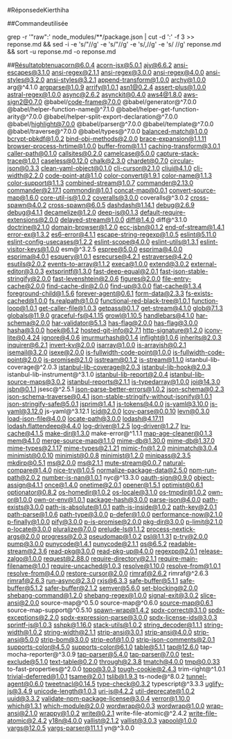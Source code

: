 #RéponsedeKierthiha

##Commandeutilisée

grep -r '"raw":' node_modules/**/package.json | cut -d ':' -f 3 >> reponse.md && sed -i -e 's/"//g' -e 's/"//g' -e 's/,//g' -e 's/ //g' reponse.md && sort -u reponse.md -o reponse.md


##Résultatobtenuacorn@6.0.4
acorn-jsx@5.0.1
ajv@6.6.2
ansi-escapes@3.1.0
ansi-regex@2.1.1
ansi-regex@3.0.0
ansi-regex@4.0.0
ansi-styles@3.2.0
ansi-styles@3.2.1
append-transform@1.0.0
archy@1.0.0
arg@^4.1.0
argparse@1.0.9
arrify@1.0.1
asn1@0.2.4
assert-plus@1.0.0
astral-regex@1.0.0
async@2.6.2
asynckit@0.4.0
aws4@1.8.0
aws-sign2@0.7.0
@babel/code-frame@7.0.0
@babel/generator@^7.0.0
@babel/helper-function-name@^7.1.0
@babel/helper-get-function-arity@^7.0.0
@babel/helper-split-export-declaration@^7.0.0
@babel/highlight@7.0.0
@babel/parser@^7.0.0
@babel/template@^7.0.0
@babel/traverse@^7.0.0
@babel/types@^7.0.0
balanced-match@1.0.0
bcrypt-pbkdf@1.0.2
bind-obj-methods@2.0.0
brace-expansion@1.1.11
browser-process-hrtime@1.0.0
buffer-from@1.1.1
caching-transform@3.0.1
caller-path@0.1.0
callsites@0.2.0
camelcase@5.0.0
capture-stack-trace@1.0.1
caseless@0.12.0
chalk@2.3.0
chardet@0.7.0
circular-json@0.3.3
clean-yaml-object@0.1.0
cli-cursor@2.1.0
cliui@4.1.0
cli-width@2.2.0
code-point-at@1.1.0
color-convert@1.9.1
color-name@1.1.3
color-support@1.1.3
combined-stream@1.0.7
commander@2.13.0
commander@2.17.1
commondir@1.0.1
concat-map@0.0.1
convert-source-map@1.6.0
core-util-is@1.0.2
coveralls@3.0.0
coveralls@^3.0.2
cross-spawn@4.0.2
cross-spawn@6.0.5
dashdash@1.14.1
debug@2.6.9
debug@4.1.1
decamelize@1.2.0
deep-is@0.1.3
default-require-extensions@2.0.0
delayed-stream@1.0.0
diff@1.4.0
diff@^3.1.0
doctrine@2.1.0
domain-browser@1.2.0
ecc-jsbn@0.1.2
end-of-stream@1.4.1
error-ex@1.3.2
es6-error@4.1.1
escape-string-regexp@1.0.5
eslint@5.11.0
eslint-config-usecases@1.2.2
eslint-scope@4.0.0
eslint-utils@1.3.1
eslint-visitor-keys@1.0.0
esm@^3.2.5
espree@5.0.0
esprima@4.0.0
esprima@4.0.1
esquery@1.0.1
esrecurse@4.2.1
estraverse@4.2.0
esutils@2.0.2
events-to-array@1.1.2
execa@1.0.0
extend@3.0.2
external-editor@3.0.3
extsprintf@1.3.0
fast-deep-equal@2.0.1
fast-json-stable-stringify@2.0.0
fast-levenshtein@2.0.6
figures@2.0.0
file-entry-cache@2.0.0
find-cache-dir@2.0.0
find-up@3.0.0
flat-cache@1.3.4
foreground-child@1.5.6
forever-agent@0.6.1
form-data@2.3.3
fs-exists-cached@1.0.0
fs.realpath@1.0.0
functional-red-black-tree@1.0.1
function-loop@1.0.1
get-caller-file@1.0.3
getpass@0.1.7
get-stream@4.1.0
glob@7.1.3
globals@11.9.0
graceful-fs@4.1.15
growl@1.10.5
handlebars@4.1.0
har-schema@2.0.0
har-validator@5.1.3
has-flag@2.0.0
has-flag@3.0.0
hasha@3.0.0
hoek@6.1.2
hosted-git-info@2.7.1
http-signature@1.2.0
iconv-lite@0.4.24
ignore@4.0.6
imurmurhash@0.1.4
inflight@1.0.6
inherits@2.0.3
inquirer@6.2.1
invert-kv@2.0.0
isarray@1.0.0
is-arrayish@0.2.1
isemail@3.2.0
isexe@2.0.0
is-fullwidth-code-point@1.0.0
is-fullwidth-code-point@2.0.0
is-promise@2.1.0
isstream@0.1.2
is-stream@1.1.0
istanbul-lib-coverage@^2.0.3
istanbul-lib-coverage@2.0.3
istanbul-lib-hook@2.0.3
istanbul-lib-instrument@^3.1.0
istanbul-lib-report@2.0.4
istanbul-lib-source-maps@3.0.2
istanbul-reports@2.1.1
is-typedarray@1.0.0
joi@14.3.0
jsbn@0.1.1
jsesc@^2.5.1
json-parse-better-errors@1.0.2
json-schema@0.2.3
json-schema-traverse@0.4.1
json-stable-stringify-without-jsonify@1.0.1
json-stringify-safe@5.0.1
jsprim@1.4.1
js-tokens@4.0.0
js-yaml@3.10.0
js-yaml@3.12.0
js-yaml@^3.12.1
lcid@2.0.0
lcov-parse@0.0.10
levn@0.3.0
load-json-file@4.0.0
locate-path@3.0.0
lodash@4.17.11
lodash.flattendeep@4.4.0
log-driver@1.2.5
log-driver@1.2.7
lru-cache@4.1.5
make-dir@1.3.0
make-error@^1.1.1
map-age-cleaner@0.1.3
mem@4.1.0
merge-source-map@1.1.0
mime-db@1.30.0
mime-db@1.37.0
mime-types@2.1.17
mime-types@2.1.21
mimic-fn@1.2.0
minimatch@3.0.4
minimist@0.0.10
minimist@0.0.8
minimist@1.2.0
minipass@2.3.5
mkdirp@0.5.1
ms@2.0.0
ms@2.1.1
mute-stream@0.0.7
natural-compare@1.4.0
nice-try@1.0.5
normalize-package-data@2.5.0
npm-run-path@2.0.2
number-is-nan@1.0.1
nyc@^13.3.0
oauth-sign@0.9.0
object-assign@4.1.1
once@1.4.0
onetime@2.0.1
opener@1.5.1
optimist@0.6.1
optionator@0.8.2
os-homedir@1.0.2
os-locale@3.1.0
os-tmpdir@1.0.2
own-or@1.0.0
own-or-env@1.0.1
package-hash@3.0.0
parse-json@4.0.0
path-exists@3.0.0
path-is-absolute@1.0.1
path-is-inside@1.0.2
path-key@2.0.1
path-parse@1.0.6
path-type@3.0.0
p-defer@1.0.0
performance-now@2.1.0
p-finally@1.0.0
pify@3.0.0
p-is-promise@2.0.0
pkg-dir@3.0.0
p-limit@2.1.0
p-locate@3.0.0
pluralize@7.0.0
prelude-ls@1.1.2
process-nextick-args@2.0.0
progress@2.0.3
pseudomap@1.0.2
psl@1.1.31
p-try@2.0.0
pump@3.0.0
punycode@1.4.1
punycode@2.1.1
qs@6.5.2
readable-stream@2.3.6
read-pkg@3.0.0
read-pkg-up@4.0.0
regexpp@2.0.1
release-zalgo@1.0.0
request@2.88.0
require-directory@2.1.1
require-main-filename@1.0.1
require-uncached@1.0.3
resolve@1.10.0
resolve-from@1.0.1
resolve-from@4.0.0
restore-cursor@2.0.0
rimraf@2.6.2
rimraf@^2.6.3
rimraf@2.6.3
run-async@2.3.0
rxjs@6.3.3
safe-buffer@5.1.1
safe-buffer@5.1.2
safer-buffer@2.1.2
semver@5.6.0
set-blocking@2.0.0
shebang-command@1.2.0
shebang-regex@1.0.0
signal-exit@3.0.2
slice-ansi@2.0.0
source-map@^0.5.0
source-map@^0.6.0
source-map@0.6.1
source-map-support@^0.5.10
spawn-wrap@1.4.2
spdx-correct@3.1.0
spdx-exceptions@2.2.0
spdx-expression-parse@3.0.0
spdx-license-ids@3.0.3
sprintf-js@1.0.3
sshpk@1.16.0
stack-utils@1.0.2
string_decoder@1.1.1
string-width@1.0.2
string-width@2.1.1
strip-ansi@3.0.1
strip-ansi@4.0.0
strip-ansi@5.0.0
strip-bom@3.0.0
strip-eof@1.0.0
strip-json-comments@2.0.1
supports-color@4.5.0
supports-color@6.1.0
table@5.1.1
tap@12.6.0
tap-mocha-reporter@^3.0.9
tap-parser@5.4.0
tap-parser@7.0.0
test-exclude@5.1.0
text-table@0.2.0
through@2.3.8
tmatch@4.0.0
tmp@0.0.33
to-fast-properties@^2.0.0
topo@3.0.3
tough-cookie@2.4.3
trim-right@^1.0.1
trivial-deferred@1.0.1
tsame@2.0.1
tslib@1.9.3
ts-node@^8.0.2
tunnel-agent@0.6.0
tweetnacl@0.14.5
type-check@0.3.2
typescript@^3.3.3
uglify-js@3.4.9
unicode-length@1.0.3
uri-js@4.2.2
util-deprecate@1.0.2
uuid@3.3.2
validate-npm-package-license@3.0.4
verror@1.10.0
which@1.3.1
which-module@2.0.0
wordwrap@0.0.3
wordwrap@1.0.0
wrap-ansi@2.1.0
wrappy@1.0.2
write@0.2.1
write-file-atomic@^2.4.2
write-file-atomic@2.4.2
y18n@4.0.0
yallist@2.1.2
yallist@3.0.3
yapool@1.0.0
yargs@12.0.5
yargs-parser@11.1.1
yn@^3.0.0
